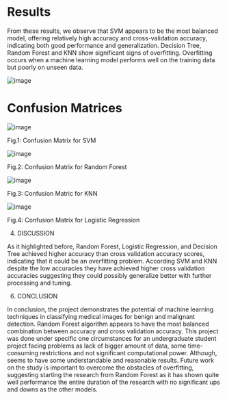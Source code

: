 # Results 

From these results, we observe that SVM appears to be the most balanced model, offering relatively high accuracy and cross-validation accuracy, indicating both good performance and generalization. Decision Tree, Random Forest and KNN show significant signs of overfitting. Overfitting occurs when a machine learning model performs well on the training data but poorly on unseen data.

![image](https://github.com/user-attachments/assets/519a9563-30ca-4719-a9aa-60dedbe46b25)



# Confusion Matrices

![image](https://github.com/user-attachments/assets/0c8e484c-2bd6-4114-922d-f51b3d61a9a2)


Fig.1: Confusion Matrix for SVM


![image](https://github.com/user-attachments/assets/43d8c1ef-dbd0-4b8a-b4c4-14b6c6c06fb4)


Fig.2: Confusion Matrix for Random Forest


![image](https://github.com/user-attachments/assets/4ea5c5d7-35f7-47f8-9df9-129c1c2ac824)


Fig.3: Confusion Matric for KNN


![image](https://github.com/user-attachments/assets/4c9d2d4c-f2a0-44c4-bfdf-e56fbff7cb06)


Fig.4: Confusion Matrix for Logistic Regression


4. DISCUSSION


As it highlighted before, Random Forest, Logistic Regression, 
and Decision Tree achieved higher accuracy than cross validation 
accuracy scores, indicating that it could be an overfitting problem. 
According SVM and KNN despite the low accuracies they have 
achieved higher cross validation accuracies suggesting they could 
possibly generalize better with further processing and tuning. 


6. CONCLUSION

   
In conclusion, the project demonstrates the potential of machine 
learning techniques in classifying medical images for benign and 
malignant detection. Random Forest algorithm appears to have 
the most balanced combination between accuracy and cross 
validation accuracy. This project was done under specific one 
circumstances for an undergraduate student project facing 
problems as lack of bigger amount of data, some time-consuming 
restrictions and not significant computational power. Although, 
seems to have some understandable and reasonable results. Future 
work on the study is important to overcome the obstacles of 
overfitting, suggesting starting the research from Random Forest 
as it has shown quite well performance the entire duration of the 
research with no significant ups and downs as the other models.







